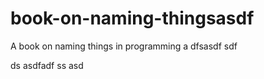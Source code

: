   # book-on-naming-thingsasdf  
A book on naming things in programming
a 
dfsasdf  sdf 

 ds 
asdfadf
ss
asd
  